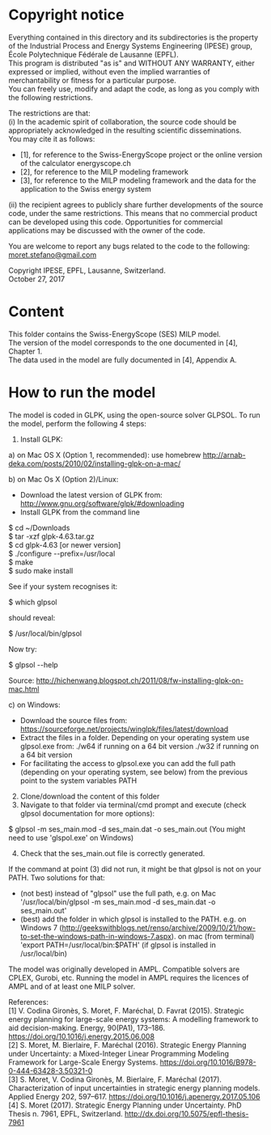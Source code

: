 # Copyright notice #
Everything contained in this directory and its subdirectories is the property of the Industrial Process and Energy Systems Engineering (IPESE) group, École Polytechnique Fédérale de Lausanne (EPFL).  
This program is distributed "as is" and WITHOUT ANY WARRANTY, either expressed or implied, without even the implied warranties of merchantability or fitness for a particular purpose.  
You can freely use, modify and adapt the code, as long as you comply with the following restrictions. 

The restrictions are that:  
(i) In the academic spirit of collaboration, the source code should be appropriately acknowledged in the resulting scientific disseminations.  
You may cite it as follows: 
- [1], for reference to the Swiss-EnergyScope project or the online version of the calculator energyscope.ch
- [2], for reference to the MILP modeling framework
- [3], for reference to the MILP modeling framework and the data for the application to the Swiss energy system  

(ii) the recipient agrees to publicly share further developments of the source code, under the same restrictions. This means that no commercial product can be developed using this code. Opportunities for commercial applications may be discussed with the owner of the code.

You are welcome to report any bugs related to the code to the following:  
moret.stefano@gmail.com

Copyright IPESE, EPFL, Lausanne, Switzerland.  
October 27, 2017


# Content #
This folder contains the Swiss-EnergyScope (SES) MILP model.  
The version of the model corresponds to the one documented in [4], Chapter 1.  
The data used in the model are fully documented in [4], Appendix A.


# How to run the model #
The model is coded in GLPK, using the open-source solver GLPSOL. To run the model, perform the following 4 steps:

1. Install GLPK:

a) on Mac OS X (Option 1, recommended): use homebrew
http://arnab-deka.com/posts/2010/02/installing-glpk-on-a-mac/

b) on Mac Os X (Option 2)/Linux:
- Download the latest version of GLPK from: http://www.gnu.org/software/glpk/#downloading
- Install GLPK from the command line

$ cd ~/Downloads  
$ tar -xzf glpk-4.63.tar.gz  
$ cd  glpk-4.63 [or newer version]  
$ ./configure --prefix=/usr/local  
$ make  
$ sudo make install  

See if your system recognises it:

$ which glpsol

should reveal:

$ /usr/local/bin/glpsol

Now try:

$ glpsol --help

Source: http://hichenwang.blogspot.ch/2011/08/fw-installing-glpk-on-mac.html

c) on Windows:

- Download the source files from: https://sourceforge.net/projects/winglpk/files/latest/download
- Extract the files in a folder. Depending on your operating system use glpsol.exe from:
./w64 if running on a 64 bit version
./w32 if running on a 64 bit version
- For facilitating the access to glpsol.exe you can add the full path (depending on your operating system, see below) from the previous point to the system variables PATH

2. Clone/download the content of this folder
3. Navigate to that folder via terminal/cmd prompt and execute (check glpsol documentation for more options):

$ glpsol -m ses_main.mod -d ses_main.dat -o ses_main.out
(You might need to use 'glspol.exe' on Windows)

4. Check that the ses_main.out file is correctly generated.

If the command at point (3) did not run, it might be that glpsol is not on your PATH. Two solutions for that:
- (not best) instead of "glpsol" use the full path, e.g. on Mac '/usr/local/bin/glpsol  -m ses_main.mod -d ses_main.dat -o ses_main.out'
- (best) add the folder in which glpsol is installed to the PATH. e.g. on Windows 7 (http://geekswithblogs.net/renso/archive/2009/10/21/how-to-set-the-windows-path-in-windows-7.aspx). on mac (from terminal) 'export PATH=/usr/local/bin:$PATH' (if glpsol is installed in /usr/local/bin)

The model was originally developed in AMPL. Compatible solvers are CPLEX, Gurobi, etc. Running the model in AMPL requires the licences of AMPL and of at least one MILP solver.


References:  
[1] V. Codina Gironès, S. Moret, F. Maréchal, D. Favrat (2015). Strategic energy planning for large-scale energy systems: A modelling framework to aid decision-making. Energy, 90(PA1), 173–186. https://doi.org/10.1016/j.energy.2015.06.008  
[2] S. Moret, M. Bierlaire, F. Maréchal (2016). Strategic Energy Planning under Uncertainty: a Mixed-Integer Linear Programming Modeling Framework for Large-Scale Energy Systems. https://doi.org/10.1016/B978-0-444-63428-3.50321-0  
[3] S. Moret, V. Codina Gironès, M. Bierlaire, F. Maréchal (2017). Characterization of input uncertainties in strategic energy planning models. Applied Energy 202, 597–617. https://doi.org/10.1016/j.apenergy.2017.05.106  
[4] S. Moret (2017). Strategic Energy Planning under Uncertainty. PhD Thesis n. 7961, EPFL, Switzerland. http://dx.doi.org/10.5075/epfl-thesis-7961
